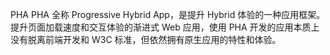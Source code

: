 PHA
PHA 全称 Progressive Hybrid App，是提升 Hybrid 体验的一种应用框架。提升页面加载速度和交互体验的渐进式 Web 应用，使用 PHA 开发的应用本质上没有脱离前端开发和 W3C 标准，但依然拥有原生应用的特性和体验。
